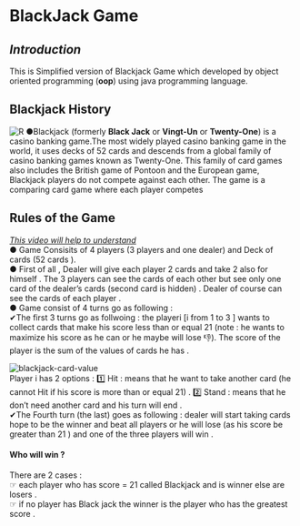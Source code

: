 # BlackJack Game
## *Introduction*
This is  Simplified version of Blackjack Game which developed by object oriented programming (**oop**) using java programming language.
## Blackjack History
![R](https://user-images.githubusercontent.com/99830416/156048934-9867ddba-4c81-49d8-84e1-ba5c6e472411.jpg)
●Blackjack (formerly **Black Jack** or **Vingt-Un** or **Twenty-One**) is a casino banking game.The most widely played casino banking game in the world, it uses decks of 52 cards and descends from a global family of casino banking games known as Twenty-One. This family of card games also includes the British game of Pontoon and the European game, Blackjack players do not compete against each other. The game is a comparing card game where each player competes
## Rules of the Game
*[This video will help to understand](https://www.youtube.com/watch?v=24eo9AZzEoQ&t=250s)*<br />
● Game Consisits of 4 players (3 players and one dealer) and Deck of cards (52 cards ).<br />
● First of all , Dealer will give each player 2 cards and take 2 also for himself . The 3 players can see the cards of each other but see only one card of the dealer’s cards (second card  is hidden) . Dealer of course can see the cards of each player .<br />
● Game consist of 4 turns go as following : <br />
 ✔The first 3 turns go as  follwoing : the  playeri [i from 1 to 3 ] wants to collect cards that make his score less than or equal 21 (note : he wants to maximize his score as he  can or he maybe will lose 👎). The score of the player is the sum of the values of cards he has .
 
 ![blackjack-card-value](https://user-images.githubusercontent.com/99830416/156063405-e3bb790f-ffb3-4a14-a5db-91bed8a90ec3.jpg)
 <br />
Player i has 2 options : 1️⃣ Hit : means that he want to take  another card (he cannot Hit if his score is more than or equal 21) . 2️⃣ Stand : means that he don’t need another card and his turn will end  . <br />
 ✔The Fourth turn (the last) goes as following : dealer will start taking cards hope to be the winner and beat all players or he will lose (as his score be greater than 21 ) and one of the three players will win .
#### Who will win ? 
There are 2 cases : <br /> ☞ each player who has score = 21 called Blackjack and is winner else are losers . <br />
☞ if no player has Black jack the winner is the player who has the greatest score . <br />

 
